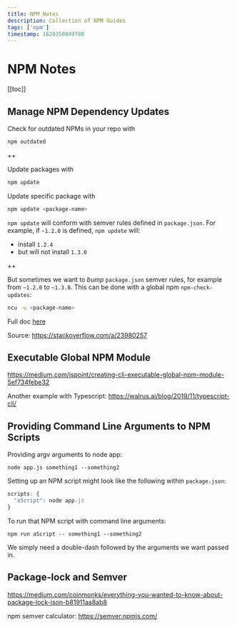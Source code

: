 ```yaml
---
title: NPM Notes
description: Collection of NPM Guides
tags: ['npm']
timestamp: 1620350049788
---
```


# NPM Notes
[[toc]]

## Manage NPM Dependency Updates
Check for outdated NPMs in your repo with
```sh
npm outdated
```

++

Update packages with
```sh
npm update
```

Update specific package with
```sh
npm update <package-name>
```

`npm update` will conform with semver rules defined in `package.json`. For example, if `~1.2.0` is defined, `npm update` will:
- install `1.2.4`
- but will not install `1.3.0`

++

But sometimes we want to _bump_ `package.json` semver rules, for example from `~1.2.0` to `~1.3.0`. This can be done with a global npm `npm-check-updates`:
```sh
ncu -u <package-name>
```
Full doc [here](https://github.com/raineorshine/npm-check-updates#npm-check-updates)

Source: <https://stackoverflow.com/a/23980257>


## Executable Global NPM Module
<https://medium.com/jspoint/creating-cli-executable-global-npm-module-5ef734febe32>

Another example with Typescript:
<https://walrus.ai/blog/2019/11/typescript-cli/>


## Providing Command Line Arguments to NPM Scripts

Providing argv arguments to node app:

`node app.js something1 --something2`

Setting up an NPM script might look like the following within `package.json`:

```js
scripts: {
  "aScript": node app.js
}
```

To run that NPM script with command line arguments:

`npm run aScript -- something1 --something2`

We simply need a double-dash followed by the arguments we want passed in.

## Package-lock and Semver

<https://medium.com/coinmonks/everything-you-wanted-to-know-about-package-lock-json-b81911aa8ab8>

npm semver calculator:
<https://semver.npmjs.com/>

<PostDate />
<PageTags />
